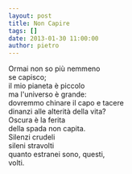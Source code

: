 ```yaml
---
layout: post
title: Non Capire
tags: []
date: 2013-01-30 11:00:00
author: pietro
---
```

Ormai non so più nemmeno<br/>se capisco;<br/>il mio pianeta è piccolo<br/>ma l'universo è grande:<br/>dovremmo chinare il capo e tacere<br/>dinanzi alle alterità della vita?<br/>Oscura è la ferita<br/>della spada non capita.<br/>Silenzi crudeli<br/>sileni stravolti<br/>quanto estranei sono, questi,<br/>volti.
